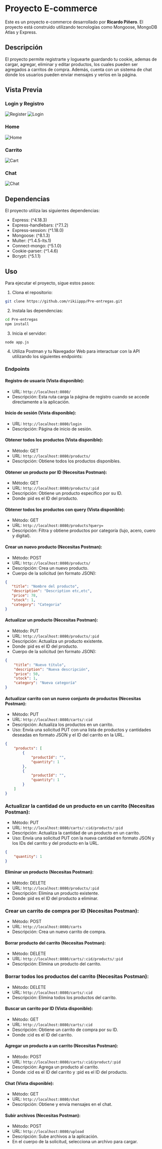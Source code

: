 # Proyecto E-commerce

Este es un proyecto e-commerce desarrollado por **Ricardo Piñero**. El proyecto está construido utilizando tecnologías como Mongoose, MongoDB Atlas y Express.

## Descripción

El proyecto permite registrarte y loguearte guardando tu cookie, ademas de cargar, agregar, eliminar y editar productos, los cuales pueden ser agregados a carritos de compra. Además, cuenta con un sistema de chat donde los usuarios pueden enviar mensajes y verlos en la página.

## Vista Previa
### Login y Registro
![Register](image.png)
![Login](image-1.png)

### Home
![Home](image-2.png)

### Carrito
![Cart](image-3.png)

### Chat
![Chat](image-4.png)

## Dependencias

El proyecto utiliza las siguientes dependencias:

- Express: (^4.18.3)
- Express-handlebars: (^7.1.2)
- Express-session: (^1.18.0)
- Mongoose: (^8.1.3)
- Multer: (^1.4.5-lts.1)
- Connect-mongo: (^5.1.0)
- Cookie-parser: (^1.4.6)
- Bcrypt: (^5.1.1)

## Uso

Para ejecutar el proyecto, sigue estos pasos:

1. Clona el repositorio:
```bash
git clone https://github.com/rikiippp/Pre-entregas.git
```
2. Instala las dependencias:
```bash
cd Pre-entregas
npm install
```
3. Inicia el servidor:
```bash
node app.js
```

4. Utiliza Postman y tu Navegador Web para interactuar con la API utilizando los siguientes endpoints:

### Endpoints

#### Registro de usuario (Vista disponible):
- URL: `http://localhost:8080/`
- Descripción: Esta ruta carga la página de registro cuando se accede directamente a la aplicación.

#### Inicio de sesión (Vista disponible):
- URL: ``http://localhost:8080/login``
- Descripción: Página de inicio de sesión.

#### Obtener todos los productos (Vista disponible):
- Método: GET
- URL: `http://localhost:8080/products/`
- Descripción: Obtiene todos los productos disponibles.

#### Obtener un producto por ID (Necesitas Postman):
- Método: GET
- URL: `http://localhost:8080/products/:pid`
- Descripción: Obtiene un producto específico por su ID.
- Donde :pid es el ID del producto.

#### Obtener todos los productos con query (Vista disponible):
- Método: GET
- URL: `http://localhost:8080/products?query=`
- Descripción: Filtra y obtiene productos por categoría (lujo, acero, cuero y digital).

#### Crear un nuevo producto (Necesitas Postman):
- Método: POST
- URL: `http://localhost:8080/products/`
- Descripción: Crea un nuevo producto.
- Cuerpo de la solicitud (en formato JSON):
```json
{
   "title": "Nombre del producto",
   "description": "Description etc,etc",
   "price": 78,
   "stock": 1,
   "category": "Categoria"
}
```

#### Actualizar un producto (Necesitas Postman):
- Método: PUT
- URL: `http://localhost:8080/products/:pid`
- Descripción: Actualiza un producto existente.
- Donde :pid es el ID del producto.
- Cuerpo de la solicitud (en formato JSON):
```json
{
    "title": "Nuevo título",
    "description": "Nueva descripción",
    "price": 50,
    "stock": 1,
    "category": "Nueva categoría"
}
```

#### Actualizar carrito con un nuevo conjunto de productos (Necesitas Postman):
- Método: PUT
- URL: `http://localhost:8080/carts/:cid`
- Descripción: Actualiza los productos en un carrito.
- Uso: Envía una solicitud PUT con una lista de productos y cantidades deseadas en formato JSON y el ID del carrito en la URL.
```json
{
    "products": [
        {
            "productId": "",
            "quantity": 1
        },
        {
            "productId": "",
            "quantity": 1
        }
    ]
}
```

### Actualizar la cantidad de un producto en un carrito (Necesitas Postman):
- Método: PUT
- URL: `http://localhost:8080/carts/:cid/products/:pid`
- Descripción: Actualiza la cantidad de un producto en un carrito.
- Uso: Envía una solicitud PUT con la nueva cantidad en formato JSON y los IDs del carrito y del producto en la URL.
```json
{
    "quantity": 1
}
```

#### Eliminar un producto (Necesitas Postman):
- Método: DELETE
- URL: `http://localhost:8080/products/:pid`
- Descripción: Elimina un producto existente.
- Donde :pid es el ID del producto a eliminar.

### Crear un carrito de compra por ID (Necesitas Postman):
- Método: POST
- URL: `http://localhost:8080/carts`
- Descripción: Crea un nuevo carrito de compra.

#### Borrar producto del carrito (Necesitas Postman):
- Método: DELETE
- URL: `http://localhost:8080/carts/:cid/products/:pid`
- Descripción: Elimina un producto del carrito.

### Borrar todos los productos del carrito (Necesitas Postman):
- Método: DELETE
- URL: `http://localhost:8080/carts/:cid`
- Descripción: Elimina todos los productos del carrito.

#### Buscar un carrito por ID (Vista disponible):
- Método: GET
- URL: `http://localhost:8080/carts/:cid`
- Descripción: Obtiene un carrito de compra por su ID.
- Donde :cid es el ID del carrito.

#### Agregar un producto a un carrito (Necesitas Postman):
- Método: POST
- URL: `http://localhost:8080/carts/:cid/product/:pid`
- Descripción: Agrega un producto al carrito.
- Donde :cid es el ID del carrito y :pid es el ID del producto.

#### Chat (Vista disponible):
- Método: GET
- URL: `http://localhost:8080/chat`
- Descripción: Obtiene y envía mensajes en el chat.

#### Subir archivos (Necesitas Postman):
- Método: POST
- URL: `http://localhost:8080/upload`
- Descripción: Sube archivos a la aplicación.
- En el cuerpo de la solicitud, selecciona un archivo para cargar.
